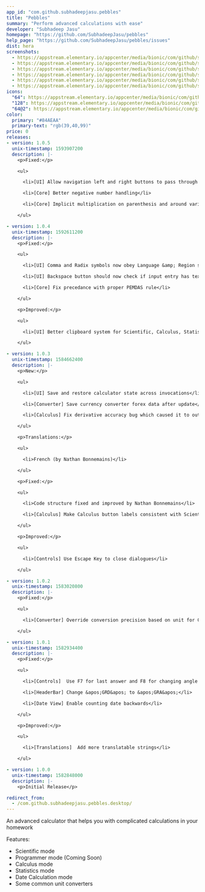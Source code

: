 ```yaml
---
app_id: "com.github.subhadeepjasu.pebbles"
title: "Pebbles"
summary: "Perform advanced calculations with ease"
developer: "Subhadeep Jasu"
homepage: "https://github.com/SubhadeepJasu/pebbles"
help_page: "https://github.com/SubhadeepJasu/pebbles/issues"
dist: hera
screenshots:
  - https://appstream.elementary.io/appcenter/media/bionic/com/github/subhadeepjasu.pebbles/54A1B875C7AF3C247EBEDC3D1F341693/screenshots/image-1_orig.png
  - https://appstream.elementary.io/appcenter/media/bionic/com/github/subhadeepjasu.pebbles/54A1B875C7AF3C247EBEDC3D1F341693/screenshots/image-2_orig.png
  - https://appstream.elementary.io/appcenter/media/bionic/com/github/subhadeepjasu.pebbles/54A1B875C7AF3C247EBEDC3D1F341693/screenshots/image-3_orig.png
  - https://appstream.elementary.io/appcenter/media/bionic/com/github/subhadeepjasu.pebbles/54A1B875C7AF3C247EBEDC3D1F341693/screenshots/image-4_orig.png
  - https://appstream.elementary.io/appcenter/media/bionic/com/github/subhadeepjasu.pebbles/54A1B875C7AF3C247EBEDC3D1F341693/screenshots/image-5_orig.png
  - https://appstream.elementary.io/appcenter/media/bionic/com/github/subhadeepjasu.pebbles/54A1B875C7AF3C247EBEDC3D1F341693/screenshots/image-6_orig.png
icons:
  "64": https://appstream.elementary.io/appcenter/media/bionic/com/github/subhadeepjasu.pebbles/54A1B875C7AF3C247EBEDC3D1F341693/icons/64x64/com.github.subhadeepjasu.pebbles_com.github.subhadeepjasu.pebbles.png
  "128": https://appstream.elementary.io/appcenter/media/bionic/com/github/subhadeepjasu.pebbles/54A1B875C7AF3C247EBEDC3D1F341693/icons/128x128/com.github.subhadeepjasu.pebbles_com.github.subhadeepjasu.pebbles.png
  "64@2": https://appstream.elementary.io/appcenter/media/bionic/com/github/subhadeepjasu.pebbles/54A1B875C7AF3C247EBEDC3D1F341693/icons/64x64@2/com.github.subhadeepjasu.pebbles_com.github.subhadeepjasu.pebbles.png
color:
  primary: "#84AEAA"
  primary-text: "rgb(39,40,99)"
price: 0
releases:
- version: 1.0.5
  unix-timestamp: 1593907200
  description: |-
    <p>Fixed:</p>

    <ul>

      <li>[UI] Allow navigation left and right buttons to pass through selectively</li>

      <li>[Core] Better negative number handling</li>

      <li>[Core] Implicit multiplication on parenthesis and around variable (x)</li>

    </ul>

- version: 1.0.4
  unix-timestamp: 1592611200
  description: |-
    <p>Fixed:</p>

    <ul>

      <li>[UI] Comma and Radix symbols now obey Language &amp; Region settings</li>

      <li>[UI] Backspace button should now check if input entry has text on start up</li>

      <li>[Core] Fix precedance with proper PEMDAS rule</li>

    </ul>

    <p>Improved:</p>

    <ul>

      <li>[UI] Better clipboard system for Scientific, Calculus, Statistics and converters</li>

    </ul>

- version: 1.0.3
  unix-timestamp: 1584662400
  description: |-
    <p>New:</p>

    <ul>

      <li>[UI] Save and restore calculator state across invocations</li>

      <li>[Converter] Save currency converter forex data after update</li>

      <li>[Calculus] Fix derivative accuracy bug which caused it to output zero everytime</li>

    </ul>

    <p>Translations:</p>

    <ul>

      <li>French (by Nathan Bonnemains)</li>

    </ul>

    <p>Fixed:</p>

    <ul>

      <li>Code structure fixed and improved by Nathan Bonnemains</li>

      <li>[Calculus] Make Calculus button labels consistent with Scientific view</li>

    </ul>

    <p>Improved:</p>

    <ul>

      <li>[Controls] Use Escape Key to close dialogues</li>

    </ul>

- version: 1.0.2
  unix-timestamp: 1583020800
  description: |-
    <p>Fixed:</p>

    <ul>

      <li>[Converter] Override conversion precision based on unit for Currency and Data converter</li>

    </ul>

- version: 1.0.1
  unix-timestamp: 1582934400
  description: |-
    <p>Fixed:</p>

    <ul>

      <li>[Controls]  Use F7 for last answer and F8 for changing angle mode</li>

      <li>[HeaderBar] Change &apos;GRD&apos; to &apos;GRA&apos;</li>

      <li>[Date View] Enable counting date backwards</li>

    </ul>

    <p>Improved:</p>

    <ul>

      <li>[Translations]  Add more translatable strings</li>

    </ul>

- version: 1.0.0
  unix-timestamp: 1582848000
  description: |-
    <p>Initial Release</p>

redirect_from:
  - /com.github.subhadeepjasu.pebbles.desktop/
---
```

<p>An advanced calculator that helps you with complicated calculations in your homework</p>
<p>Features:</p>
<ul>
  <li>Scientific mode</li>
  <li>Programmer mode (Coming Soon)</li>
  <li>Calculus mode</li>
  <li>Statistics mode</li>
  <li>Date Calculation mode</li>
  <li>Some common unit converters</li>
</ul>
